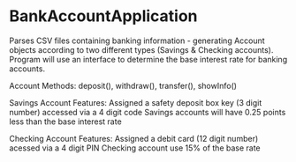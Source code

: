 # BankAccountApplication
Parses CSV files containing banking information - generating Account objects according to two different types (Savings & Checking accounts).
Program will use an interface to determine the base interest rate for banking accounts.

Account Methods:
deposit(), withdraw(), transfer(), showInfo()

Savings Account Features: 
Assigned a safety deposit box key (3 digit number) accessed via a 4 digit code
Savings accounts will have 0.25 points less than the base interest rate 

Checking Account Features:
Assigned a debit card (12 digit number) acessed via a 4 digit PIN
Checking account use 15% of the base rate

